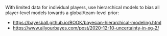 With limited data for individual players, use hierarchical models to bias all player-level models towards a global/team-level prior:
- https://bayesball.github.io/BOOK/bayesian-hierarchical-modeling.html
- https://www.allyourbayes.com/post/2020-12-10-uncertainty-in-xg-2/
